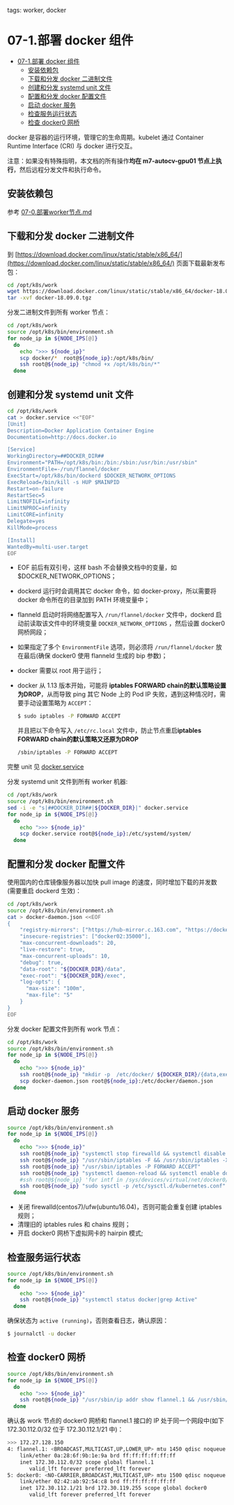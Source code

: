 tags: worker, docker

# 07-1.部署 docker 组件

<!-- TOC -->

- [07-1.部署 docker 组件](#07-1部署-docker-组件)
    - [安装依赖包](#安装依赖包)
    - [下载和分发 docker 二进制文件](#下载和分发-docker-二进制文件)
    - [创建和分发 systemd unit 文件](#创建和分发-systemd-unit-文件)
    - [配置和分发 docker 配置文件](#配置和分发-docker-配置文件)
    - [启动 docker 服务](#启动-docker-服务)
    - [检查服务运行状态](#检查服务运行状态)
    - [检查 docker0 网桥](#检查-docker0-网桥)

<!-- /TOC -->

docker 是容器的运行环境，管理它的生命周期。kubelet 通过 Container Runtime Interface (CRI) 与 docker 进行交互。

注意：如果没有特殊指明，本文档的所有操作**均在 m7-autocv-gpu01 节点上执行**，然后远程分发文件和执行命令。

## 安装依赖包

参考 [07-0.部署worker节点.md](07-0.部署worker节点.md)

## 下载和分发 docker 二进制文件

到 [https://download.docker.com/linux/static/stable/x86_64/](https://download.docker.com/linux/static/stable/x86_64/) 页面下载最新发布包：

``` bash
cd /opt/k8s/work
wget https://download.docker.com/linux/static/stable/x86_64/docker-18.09.0.tgz
tar -xvf docker-18.09.0.tgz
```

分发二进制文件到所有 worker 节点：

``` bash
cd /opt/k8s/work
source /opt/k8s/bin/environment.sh
for node_ip in ${NODE_IPS[@]}
  do
    echo ">>> ${node_ip}"
    scp docker/*  root@${node_ip}:/opt/k8s/bin/
    ssh root@${node_ip} "chmod +x /opt/k8s/bin/*"
  done
```

## 创建和分发 systemd unit 文件

``` bash
cd /opt/k8s/work
cat > docker.service <<"EOF"
[Unit]
Description=Docker Application Container Engine
Documentation=http://docs.docker.io

[Service]
WorkingDirectory=##DOCKER_DIR##
Environment="PATH=/opt/k8s/bin:/bin:/sbin:/usr/bin:/usr/sbin"
EnvironmentFile=-/run/flannel/docker
ExecStart=/opt/k8s/bin/dockerd $DOCKER_NETWORK_OPTIONS
ExecReload=/bin/kill -s HUP $MAINPID
Restart=on-failure
RestartSec=5
LimitNOFILE=infinity
LimitNPROC=infinity
LimitCORE=infinity
Delegate=yes
KillMode=process

[Install]
WantedBy=multi-user.target
EOF
```
+ EOF 前后有双引号，这样 bash 不会替换文档中的变量，如 $DOCKER_NETWORK_OPTIONS；
+ dockerd 运行时会调用其它 docker 命令，如 docker-proxy，所以需要将 docker 命令所在的目录加到 PATH 环境变量中；
+ flanneld 启动时将网络配置写入 `/run/flannel/docker` 文件中，dockerd 启动前读取该文件中的环境变量 `DOCKER_NETWORK_OPTIONS` ，然后设置 docker0 网桥网段；
+ 如果指定了多个 `EnvironmentFile` 选项，则必须将 `/run/flannel/docker` 放在最后(确保 docker0 使用 flanneld 生成的 bip 参数)；
+ docker 需要以 root 用于运行；
+ docker 从 1.13 版本开始，可能将 **iptables FORWARD chain的默认策略设置为DROP**，从而导致 ping 其它 Node 上的 Pod IP 失败，遇到这种情况时，需要手动设置策略为 `ACCEPT`：

  ``` bash
  $ sudo iptables -P FORWARD ACCEPT
  ```

  并且把以下命令写入 `/etc/rc.local` 文件中，防止节点重启**iptables FORWARD chain的默认策略又还原为DROP**

  ``` bash
  /sbin/iptables -P FORWARD ACCEPT
  ```

完整 unit 见 [docker.service](https://github.com/opsnull/follow-me-install-kubernetes-cluster/blob/master/systemd/docker.service)

分发 systemd unit 文件到所有 worker 机器:

``` bash
cd /opt/k8s/work
source /opt/k8s/bin/environment.sh
sed -i -e "s|##DOCKER_DIR##|${DOCKER_DIR}|" docker.service
for node_ip in ${NODE_IPS[@]}
  do
    echo ">>> ${node_ip}"
    scp docker.service root@${node_ip}:/etc/systemd/system/
  done
```

## 配置和分发 docker 配置文件

使用国内的仓库镜像服务器以加快 pull image 的速度，同时增加下载的并发数 (需要重启 dockerd 生效)：

``` bash
cd /opt/k8s/work
source /opt/k8s/bin/environment.sh
cat > docker-daemon.json <<EOF
{
    "registry-mirrors": ["https://hub-mirror.c.163.com", "https://docker.mirrors.ustc.edu.cn"],
    "insecure-registries": ["docker02:35000"],
    "max-concurrent-downloads": 20,
    "live-restore": true,
    "max-concurrent-uploads": 10,
    "debug": true,
    "data-root": "${DOCKER_DIR}/data",
    "exec-root": "${DOCKER_DIR}/exec",
    "log-opts": {
      "max-size": "100m",
      "max-file": "5"
    }
}
EOF
```

分发 docker 配置文件到所有 work 节点：

``` bash
cd /opt/k8s/work
source /opt/k8s/bin/environment.sh
for node_ip in ${NODE_IPS[@]}
  do
    echo ">>> ${node_ip}"
    ssh root@${node_ip} "mkdir -p  /etc/docker/ ${DOCKER_DIR}/{data,exec}"
    scp docker-daemon.json root@${node_ip}:/etc/docker/daemon.json
  done
```

## 启动 docker 服务

``` bash
source /opt/k8s/bin/environment.sh
for node_ip in ${NODE_IPS[@]}
  do
    echo ">>> ${node_ip}"
    ssh root@${node_ip} "systemctl stop firewalld && systemctl disable firewalld"
    ssh root@${node_ip} "/usr/sbin/iptables -F && /usr/sbin/iptables -X && /usr/sbin/iptables -F -t nat && /usr/sbin/iptables -X -t nat"
    ssh root@${node_ip} "/usr/sbin/iptables -P FORWARD ACCEPT"
    ssh root@${node_ip} "systemctl daemon-reload && systemctl enable docker && systemctl restart docker"
    #ssh root@${node_ip} 'for intf in /sys/devices/virtual/net/docker0/brif/*; do echo 1 > $intf/hairpin_mode; done'
    ssh root@${node_ip} "sudo sysctl -p /etc/sysctl.d/kubernetes.conf"
  done
```
+ 关闭 firewalld(centos7)/ufw(ubuntu16.04)，否则可能会重复创建 iptables 规则；
+ 清理旧的 iptables rules 和 chains 规则；
+ 开启 docker0 网桥下虚拟网卡的 hairpin 模式;

## 检查服务运行状态

``` bash
source /opt/k8s/bin/environment.sh
for node_ip in ${NODE_IPS[@]}
  do
    echo ">>> ${node_ip}"
    ssh root@${node_ip} "systemctl status docker|grep Active"
  done
```

确保状态为 `active (running)`，否则查看日志，确认原因：

``` bash
$ journalctl -u docker
```

## 检查 docker0 网桥

``` bash
source /opt/k8s/bin/environment.sh
for node_ip in ${NODE_IPS[@]}
  do
    echo ">>> ${node_ip}"
    ssh root@${node_ip} "/usr/sbin/ip addr show flannel.1 && /usr/sbin/ip addr show docker0"
  done
```

确认各 work 节点的 docker0 网桥和 flannel.1 接口的 IP 处于同一个网段中(如下 172.30.112.0/32 位于 172.30.112.1/21 中)：

``` bash
>>> 172.27.128.150
4: flannel.1: <BROADCAST,MULTICAST,UP,LOWER_UP> mtu 1450 qdisc noqueue state UNKNOWN group default
    link/ether 0a:28:6f:9b:1e:9a brd ff:ff:ff:ff:ff:ff
    inet 172.30.112.0/32 scope global flannel.1
       valid_lft forever preferred_lft forever
5: docker0: <NO-CARRIER,BROADCAST,MULTICAST,UP> mtu 1500 qdisc noqueue state DOWN group default
    link/ether 02:42:ab:92:54:c8 brd ff:ff:ff:ff:ff:ff
    inet 172.30.112.1/21 brd 172.30.119.255 scope global docker0
       valid_lft forever preferred_lft forever
```